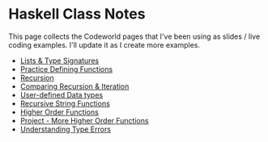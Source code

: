 # Haskell Class Notes

This page collects the Codeworld pages that I've been using as slides
/ live coding examples.  I'll update it as I create more examples.

* [Lists & Type Signatures](https://codeworld.info/run.html?hash=P_j5tUK3Nh4zHxLEJM4694g)
* [Practice Defining Functions](https://codeworld.info/run.html?hash=PHAMsMzMtI6GW3fcc6Rv3cA)
* [Recursion](https://codeworld.info/run.html?hash=PP1UZm3lci8SlU1VDOeLaJw)
* [Comparing Recursion & Iteration](https://codeworld.info/run.html?hash=P7gE0hbW0Y0cDQ7LPyNOh3Q)
* [User-defined Data types](https://codeworld.info/#PWggvvpMUuqdJfLf2UFvFBg)
* [Recursive String Functions](https://codeworld.info/#PyW095XrozZJQ2-EeSFL2tw)
* [Higher Order Functions](https://codeworld.info/#PdYoR01FnqdFUpdNeJxSLfA)
* [Project - More Higher Order Functions](https://codeworld.info/#P0xKceRhW0oBLKGiMQjw6hQ)
* [Understanding Type Errors](https://codeworld.info/#PuAWdWzrDcfpcX5usa06FSA)
